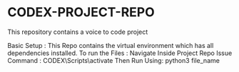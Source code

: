 # CODEX-PROJECT-REPO
This repository contains a voice to code project

Basic Setup :
    This Repo contains the virtual environment which has all dependencies installed. 
    To run the Files :
        Navigate Inside Project Repo
        Issue Command : CODEX\Scripts\activate
        Then Run Using: python3 file_name